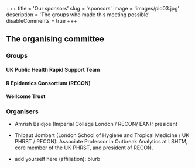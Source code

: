 +++
title = 'Our sponsors'
slug = 'sponsors'
image = 'images/pic03.jpg'
description = 'The groups who made this meeting possible'
disableComments = true
+++



## The organising committee

### Groups

#### UK Public Health Rapid Support Team

#### R Epidemics Consortium (RECON)

#### Wellcome Trust



### Organisers

- Amrish Baidjoe (Imperial College London / RECON/ EAN): president 

- Thibaut Jombart (London School of Hygiene and Tropical Medicine / UK PHRST /
  RECON): Associate Professor in Outbreak Analytics at LSHTM, core member of the
  UK PHRST, and president of RECON.

- add yourself here (affiliation): blurb
